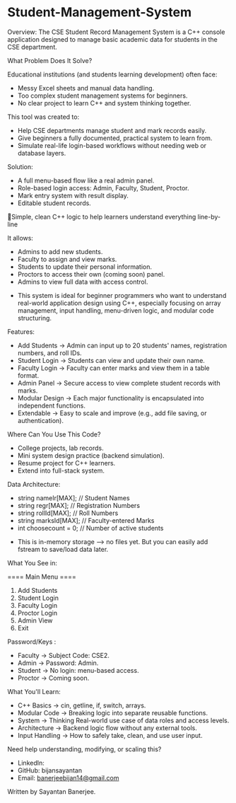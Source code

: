 # Student-Management-System
Overview: 
The CSE Student Record Management System is a C++ console application designed to manage basic academic data for students in the CSE department.

What Problem Does It Solve?

Educational institutions (and students learning development) often face:
- Messy Excel sheets and manual data handling.
- Too complex student management systems for beginners.
- No clear project to learn C++ and system thinking together.



This tool was created to:
- Help CSE departments manage student and mark records easily.
- Give beginners a fully documented, practical system to learn from.
- Simulate real-life login-based workflows without needing web or database layers.



Solution:
- A full menu-based flow like a real admin panel.
- Role-based login access: Admin, Faculty, Student, Proctor.
- Mark entry system with result display.
- Editable student records.

💬Simple, clean C++ logic to help learners understand everything line-by-line



It allows:
- Admins to add new students.
- Faculty to assign and view marks.
- Students to update their personal information.
- Proctors to access their own (coming soon) panel.
- Admins to view full data with access control.

* This system is ideal for beginner programmers who want to understand real-world application design using C++, especially focusing on array management, input handling, menu-driven logic, and modular code structuring.



Features: 
- Add Students   -> Admin can input up to 20 students' names, registration numbers, and roll IDs.
- Student Login  -> Students can view and update their own name.
- Faculty Login  -> Faculty can enter marks and view them in a table format.
- Admin Panel	   -> Secure access to view complete student records with marks.
- Modular Design ->	Each major functionality is encapsulated into independent functions.
- Extendable	   -> Easy to scale and improve (e.g., add file saving, or authentication).


Where Can You Use This Code?
- College projects, lab records.
- Mini system design practice (backend simulation).
- Resume project for C++ learners.
- Extend into full-stack system.

Data Architecture: 
- string nameIr[MAX];    // Student Names  
- string regr[MAX];      // Registration Numbers  
- string rollId[MAX];    // Roll Numbers  
- string marksId[MAX];   // Faculty-entered Marks  
- int choosecount = 0;   // Number of active students

* This is in-memory storage —> no files yet. But you can easily add fstream to save/load data later.


What You See in:

==== Main Menu ====
1. Add Students
2. Student Login
3. Faculty Login
4. Proctor Login
5. Admin View
6. Exit

Password/Keys : 

- Faculty	-> Subject Code: CSE2.
- Admin	  -> Password: Admin.
- Student	-> No login: menu-based access.
- Proctor	-> Coming soon.

What You'll Learn:
- C++ Basics	    -> cin, getline, if, switch, arrays.
- Modular Code	  -> Breaking logic into separate reusable functions.
- System          -> Thinking	Real-world use case of data roles and access levels.
- Architecture	  -> Backend logic flow without any external tools.
- Input Handling	-> How to safely take, clean, and use user input.

Need help understanding, modifying, or scaling this?
- LinkedIn: 
- GitHub: bijansayantan
- Email: banerjeebijan14@gmail.com


Written by Sayantan Banerjee.

